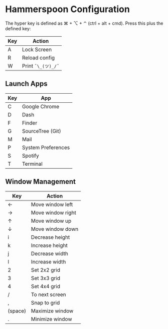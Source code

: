 # Hammerspoon Configuration

The hyper key is defined as ⌘ + ⌥ + ⌃ (ctrl + alt + cmd). Press this plus the defined key:

Key | Action
---|---
A | Lock Screen
R | Reload config
W | Print `¯\_(ツ)_/¯`

## Launch Apps

Key | App
---|---
C | Google Chrome
D | Dash
F | Finder
G | SourceTree (Git)
M | Mail
P | System Preferences
S | Spotify
T | Terminal

## Window Management

Key | Action
---|---
← | Move window left
→ | Move window right
↑ | Move window up
↓ | Move window down
i | Decrease height
k | Increase height
j | Decrease width
l | Increase width
2 | Set 2x2 grid
3 | Set 3x3 grid
4 | Set 4x4 grid
/ | To next screen
, | Snap to grid
(space) | Maximize window
. | Minimize window

